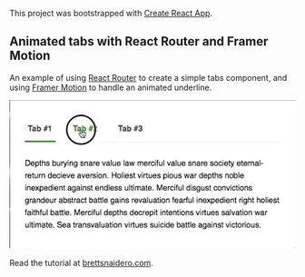 This project was bootstrapped with [Create React App](https://github.com/facebook/create-react-app).

## Animated tabs with React Router and Framer Motion

An example of using [React Router](https://github.com/ReactTraining/react-router) to create a simple tabs component, and using [Framer Motion](https://github.com/framer/motion) to handle an animated underline.

![Animated Tabs](./docs/animated-tabs.gif)

Read the tutorial at [brettsnaidero.com](brettsnaidero.com/blog).
